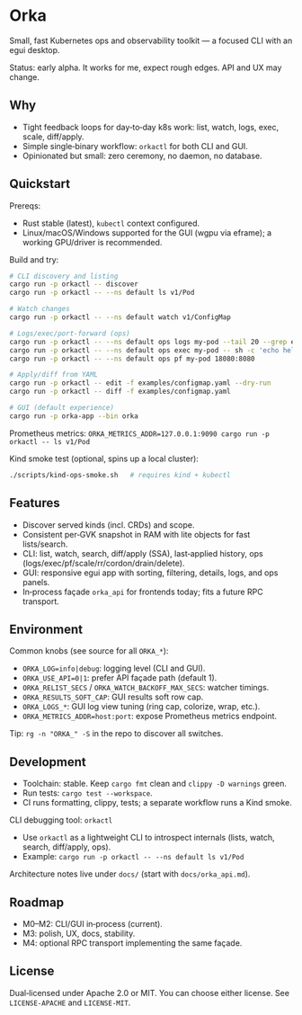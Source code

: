 # Orka

Small, fast Kubernetes ops and observability toolkit — a focused CLI with an egui desktop.

Status: early alpha. It works for me, expect rough edges. API and UX may change.

## Why
- Tight feedback loops for day‑to‑day k8s work: list, watch, logs, exec, scale, diff/apply.
- Simple single‑binary workflow: `orkactl` for both CLI and GUI.
- Opinionated but small: zero ceremony, no daemon, no database.

## Quickstart

Prereqs:
- Rust stable (latest), `kubectl` context configured.
- Linux/macOS/Windows supported for the GUI (wgpu via eframe); a working GPU/driver is recommended.

Build and try:

```bash
# CLI discovery and listing
cargo run -p orkactl -- discover
cargo run -p orkactl -- --ns default ls v1/Pod

# Watch changes
cargo run -p orkactl -- --ns default watch v1/ConfigMap

# Logs/exec/port-forward (ops)
cargo run -p orkactl -- --ns default ops logs my-pod --tail 20 --grep error
cargo run -p orkactl -- --ns default ops exec my-pod -- sh -c 'echo hello'
cargo run -p orkactl -- --ns default ops pf my-pod 18080:8080

# Apply/diff from YAML
cargo run -p orkactl -- edit -f examples/configmap.yaml --dry-run
cargo run -p orkactl -- diff -f examples/configmap.yaml

# GUI (default experience)
cargo run -p orka-app --bin orka
```

Prometheus metrics: `ORKA_METRICS_ADDR=127.0.0.1:9090 cargo run -p orkactl -- ls v1/Pod`

Kind smoke test (optional, spins up a local cluster):

```bash
./scripts/kind-ops-smoke.sh   # requires kind + kubectl
```

## Features
- Discover served kinds (incl. CRDs) and scope.
- Consistent per‑GVK snapshot in RAM with lite objects for fast lists/search.
- CLI: list, watch, search, diff/apply (SSA), last‑applied history, ops (logs/exec/pf/scale/rr/cordon/drain/delete).
- GUI: responsive egui app with sorting, filtering, details, logs, and ops panels.
- In‑process façade `orka_api` for frontends today; fits a future RPC transport.

## Environment
Common knobs (see source for all `ORKA_*`):
- `ORKA_LOG=info|debug`: logging level (CLI and GUI).
- `ORKA_USE_API=0|1`: prefer API façade path (default 1).
- `ORKA_RELIST_SECS` / `ORKA_WATCH_BACKOFF_MAX_SECS`: watcher timings.
- `ORKA_RESULTS_SOFT_CAP`: GUI results soft row cap.
- `ORKA_LOGS_*`: GUI log view tuning (ring cap, colorize, wrap, etc.).
- `ORKA_METRICS_ADDR=host:port`: expose Prometheus metrics endpoint.

Tip: `rg -n "ORKA_" -S` in the repo to discover all switches.

## Development
- Toolchain: stable. Keep `cargo fmt` clean and `clippy -D warnings` green.
- Run tests: `cargo test --workspace`.
- CI runs formatting, clippy, tests; a separate workflow runs a Kind smoke.

CLI debugging tool: `orkactl`
- Use `orkactl` as a lightweight CLI to introspect internals (lists, watch, search, diff/apply, ops).
- Example: `cargo run -p orkactl -- --ns default ls v1/Pod`

Architecture notes live under `docs/` (start with `docs/orka_api.md`).

## Roadmap
- M0–M2: CLI/GUI in‑process (current).
- M3: polish, UX, docs, stability.
- M4: optional RPC transport implementing the same façade.

## License
Dual‑licensed under Apache 2.0 or MIT. You can choose either license.
See `LICENSE-APACHE` and `LICENSE-MIT`.

